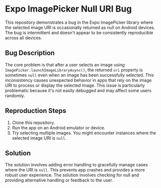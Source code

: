 # Expo ImagePicker Null URI Bug

This repository demonstrates a bug in the Expo ImagePicker library where the selected image URI is occasionally returned as null on Android devices.  The bug is intermittent and doesn't appear to be consistently reproducible across all devices.

## Bug Description

The core problem is that after a user selects an image using `ImagePicker.launchImageLibraryAsync()`, the returned `uri` property is sometimes `null` even when an image has been successfully selected. This inconsistency causes unexpected behavior in apps that rely on the image URI to process or display the selected image. This issue is particularly problematic because it's not easily debugged and may affect some users randomly. 

## Reproduction Steps

1. Clone this repository.
2. Run the app on an Android emulator or device.
3. Try selecting multiple images. You might encounter instances where the selected image URI is `null`.

## Solution

The solution involves adding error handling to gracefully manage cases where the URI is `null`.  This prevents app crashes and provides a more robust user experience. The solution involves checking for null and providing alternative handling or feedback to the user.
